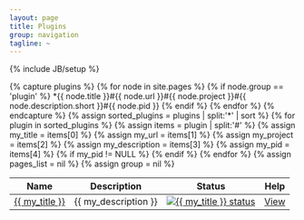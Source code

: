 ```yaml
---
layout: page
title: Plugins
group: navigation
tagline: ~
---
```

{% include JB/setup %}

<table>
<thead>
<tr><th>Name</th><th>Description</th><th>Status</th><th>Help</th></tr>
</thead>
<tbody>
{% capture plugins %}
  {% for node in site.pages %}
    {% if node.group == 'plugin' %}
      *{{ node.title }}#{{ node.url }}#{{ node.project }}#{{ node.description.short }}#{{ node.pid }}
    {% endif %}
  {% endfor %}
{% endcapture %}
{% assign sorted_plugins = plugins | split:'*' | sort %}
{% for plugin in sorted_plugins %}
  {% assign items = plugin | split:'#' %}
  {% assign my_title       = items[0] %}
  {% assign my_url         = items[1] %}
  {% assign my_project     = items[2] %}
  {% assign my_description = items[3] %}
  {% assign my_pid         = items[4] %}
  {% if my_pid != NULL %}
    <tr>
    <td><a href="{{ BASE_PATH }}{{ my_url | remove: "/index.html" }}">{{ my_title }}</a></td>
    <td>{{ my_description }}</td>
    <td><a href="{{ my_project }}"><img alt="{{ my_title }} status" src="https://gitlab.com/cpran/plugin_{{ my_title }}/badges/master/build.svg" /></a>
    <td><a href="{{ BASE_PATH }}/docs/plugins/{{ my_title }}">View</a></td>
    </tr>
  {% endif %}
{% endfor %}
{% assign pages_list = nil %}
{% assign group = nil %}
</tbody>
</table>

